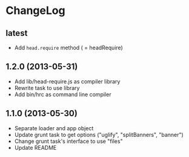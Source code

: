 
# ChangeLog

## latest 

- Add `head.require` method ( = headRequire)

## 1.2.0 (2013-05-31)

- Add lib/head-require.js as compiler library
- Rewrite task to use library
- Add bin/hrc as command line compiler

## 1.1.0 (2013-05-30)

- Separate loader and app object
- Update grunt task to get options ("uglify", "splitBanners", "banner")
- Change grunt task's interface to use "files"
- Update README

